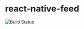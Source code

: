 # react-native-feed
[![Build Status](https://travis-ci.org/Aprendfy/react-native-feed.svg?branch=master)](https://travis-ci.org/Aprendfy/react-native-feed)

